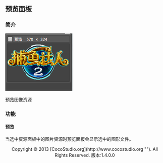## 预览面板

### 简介

![](img/5-2-8-img-01.png)

预览图像资源

### 功能

#### 预览

当选中资源面板中的图片资源时预览面板会显示选中的图形文件。

<center>Copyright © 2013 [CocoStudio.org](http://www.cocostudio.org ""). All Rights Reserved. 版本:1.4.0.0</center>